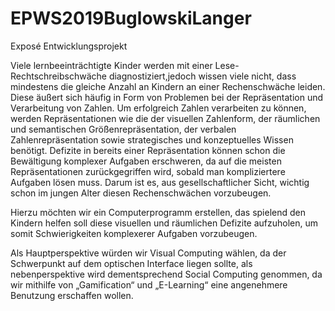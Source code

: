 # EPWS2019BuglowskiLanger

Exposé Entwicklungsprojekt

	

Viele lernbeeinträchtigte Kinder werden mit einer Lese-Rechtschreibschwäche diagnostiziert,jedoch wissen viele nicht, 
dass mindestens die gleiche Anzahl an Kindern an einer Rechenschwäche leiden. Diese äußert sich häufig in Form von Problemen bei der
Repräsentation und Verarbeitung von Zahlen. Um erfolgreich Zahlen verarbeiten zu können, werden Repräsentationen wie die der visuellen
Zahlenform, der räumlichen und semantischen Größenrepräsentation, der verbalen Zahlenrepräsentation sowie strategisches und konzeptuelles
Wissen benötigt. Defizite in bereits einer Repräsentation können schon die Bewältigung komplexer Aufgaben erschweren, da auf die meisten
Repräsentationen zurückgegriffen wird, sobald man kompliziertere Aufgaben lösen muss. Darum ist es, aus gesellschaftlicher Sicht, wichtig 
schon im jungen Alter diesen Rechenschwächen vorzubeugen. 

Hierzu möchten wir ein Computerprogramm erstellen, das spielend den Kindern helfen soll diese visuellen und räumlichen Defizite
aufzuholen, um somit Schwierigkeiten komplexerer Aufgaben vorzubeugen.

Als Hauptperspektive würden wir Visual Computing wählen, da der Schwerpunkt auf dem optischen Interface liegen sollte, als
nebenperspektive wird dementsprechend Social Computing genommen, da wir mithilfe von „Gamification“ und „E-Learning“ eine angenehmere
Benutzung erschaffen wollen. 
	
